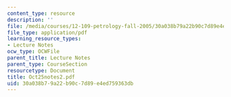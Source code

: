 ```yaml
---
content_type: resource
description: ''
file: /media/courses/12-109-petrology-fall-2005/30a038b79a22b90c7d89e4ed759363db_Oct25notes2.pdf
file_type: application/pdf
learning_resource_types:
- Lecture Notes
ocw_type: OCWFile
parent_title: Lecture Notes
parent_type: CourseSection
resourcetype: Document
title: Oct25notes2.pdf
uid: 30a038b7-9a22-b90c-7d89-e4ed759363db
---
```

